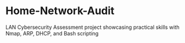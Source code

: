 # Home-Network-Audit
LAN Cybersecurity Assessment project showcasing practical skills with Nmap, ARP, DHCP, and Bash scripting
